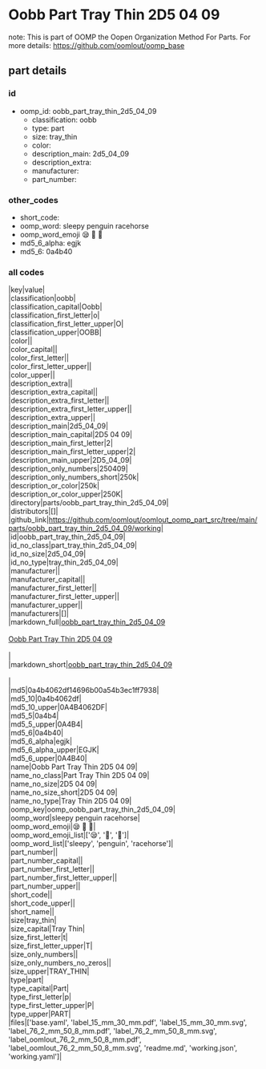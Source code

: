 # Oobb Part Tray Thin 2D5 04 09  

note: This is part of OOMP the Oopen Organization Method For Parts. For more details: https://github.com/oomlout/oomp_base

##  part details





### id
* oomp_id: oobb_part_tray_thin_2d5_04_09
  * classification: oobb
  * type: part
  * size: tray_thin
  * color: 
  * description_main: 2d5_04_09
  * description_extra: 
  * manufacturer: 
  * part_number: 

### other_codes
* short_code: 
* oomp_word: sleepy penguin racehorse
* oomp_word_emoji :sleepy: :penguin: :racehorse:
* md5_6_alpha: egjk
* md5_6: 0a4b40

### all codes 
|key|value|  
|classification|oobb|  
|classification_capital|Oobb|  
|classification_first_letter|o|  
|classification_first_letter_upper|O|  
|classification_upper|OOBB|  
|color||  
|color_capital||  
|color_first_letter||  
|color_first_letter_upper||  
|color_upper||  
|description_extra||  
|description_extra_capital||  
|description_extra_first_letter||  
|description_extra_first_letter_upper||  
|description_extra_upper||  
|description_main|2d5_04_09|  
|description_main_capital|2D5 04 09|  
|description_main_first_letter|2|  
|description_main_first_letter_upper|2|  
|description_main_upper|2D5_04_09|  
|description_only_numbers|250409|  
|description_only_numbers_short|250k|  
|description_or_color|250k|  
|description_or_color_upper|250K|  
|directory|parts/oobb_part_tray_thin_2d5_04_09|  
|distributors|[]|  
|github_link|https://github.com/oomlout/oomlout_oomp_part_src/tree/main/parts/oobb_part_tray_thin_2d5_04_09/working|  
|id|oobb_part_tray_thin_2d5_04_09|  
|id_no_class|part_tray_thin_2d5_04_09|  
|id_no_size|2d5_04_09|  
|id_no_type|tray_thin_2d5_04_09|  
|manufacturer||  
|manufacturer_capital||  
|manufacturer_first_letter||  
|manufacturer_first_letter_upper||  
|manufacturer_upper||  
|manufacturers|[]|  
|markdown_full|[oobb_part_tray_thin_2d5_04_09](https://github.com/oomlout/oomlout_oomp_part_src/tree/main/parts/oobb_part_tray_thin_2d5_04_09/working)<br>[](https://github.com/oomlout/oomlout_oomp_part_src/tree/main/parts/oobb_part_tray_thin_2d5_04_09/working)<br>[Oobb Part Tray Thin 2D5 04 09](https://github.com/oomlout/oomlout_oomp_part_src/tree/main/parts/oobb_part_tray_thin_2d5_04_09/working)<br><br>|  
|markdown_short|[oobb_part_tray_thin_2d5_04_09](https://github.com/oomlout/oomlout_oomp_part_src/tree/main/parts/oobb_part_tray_thin_2d5_04_09/working)<br><br>|  
|md5|0a4b4062df14696b00a54b3ec1ff7938|  
|md5_10|0a4b4062df|  
|md5_10_upper|0A4B4062DF|  
|md5_5|0a4b4|  
|md5_5_upper|0A4B4|  
|md5_6|0a4b40|  
|md5_6_alpha|egjk|  
|md5_6_alpha_upper|EGJK|  
|md5_6_upper|0A4B40|  
|name|Oobb Part Tray Thin 2D5 04 09|  
|name_no_class|Part Tray Thin 2D5 04 09|  
|name_no_size|2D5 04 09|  
|name_no_size_short|2D5 04 09|  
|name_no_type|Tray Thin 2D5 04 09|  
|oomp_key|oomp_oobb_part_tray_thin_2d5_04_09|  
|oomp_word|sleepy penguin racehorse|  
|oomp_word_emoji|:sleepy: :penguin: :racehorse:|  
|oomp_word_emoji_list|[':sleepy:', ':penguin:', ':racehorse:']|  
|oomp_word_list|['sleepy', 'penguin', 'racehorse']|  
|part_number||  
|part_number_capital||  
|part_number_first_letter||  
|part_number_first_letter_upper||  
|part_number_upper||  
|short_code||  
|short_code_upper||  
|short_name||  
|size|tray_thin|  
|size_capital|Tray Thin|  
|size_first_letter|t|  
|size_first_letter_upper|T|  
|size_only_numbers||  
|size_only_numbers_no_zeros||  
|size_upper|TRAY_THIN|  
|type|part|  
|type_capital|Part|  
|type_first_letter|p|  
|type_first_letter_upper|P|  
|type_upper|PART|  
|files|['base.yaml', 'label_15_mm_30_mm.pdf', 'label_15_mm_30_mm.svg', 'label_76_2_mm_50_8_mm.pdf', 'label_76_2_mm_50_8_mm.svg', 'label_oomlout_76_2_mm_50_8_mm.pdf', 'label_oomlout_76_2_mm_50_8_mm.svg', 'readme.md', 'working.json', 'working.yaml']|  
